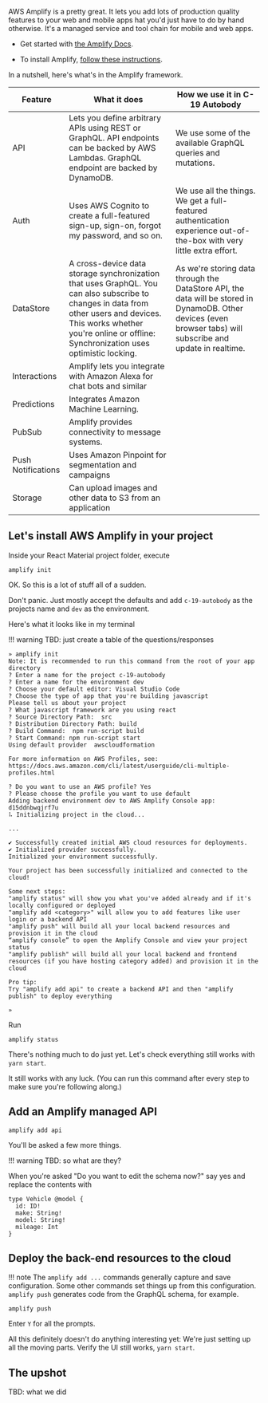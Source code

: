 AWS Amplify is a pretty great. It lets you add lots of production quality features to your web and mobile apps hat you'd just have to do by hand otherwise. It's a managed service and tool chain for mobile and web apps.

 - Get started with [the Amplify Docs](https://docs.amplify.aws/start/q/integration/react).

 - To install Amplify, [follow these instructions](https://docs.amplify.aws/cli/start/install).

In a nutshell, here's what's in the Amplify framework.

| Feature |  What it does | How we use it in C-19 Autobody |
| --- | ---| ---|
| API | Lets you define arbitrary APIs using REST or GraphQL. API endpoints can be backed by AWS Lambdas. GraphQL endpoint are backed by DynamoDB. | We use some of the available GraphQL queries and mutations.|
| Auth | Uses AWS Cognito to create a full-featured sign-up, sign-on, forgot my password, and so on.| We use all the things. We get a full-featured authentication experience out-of-the-box with very little extra effort. |
| DataStore | A cross-device data storage synchronization that uses GraphQL. You can also subscribe to changes in data from other users and devices. This works whether you're online or offline: Synchronization uses optimistic locking. | As we're storing data through the DataStore API, the data will be stored in DynamoDB. Other devices (even browser tabs) will subscribe and update in realtime. |
| Interactions | Amplify lets you integrate with Amazon Alexa for chat bots and similar | |
| Predictions | Integrates Amazon Machine Learning. | |
| PubSub | Amplify provides connectivity to message systems. | |
| Push Notifications | Uses Amazon Pinpoint for segmentation and campaigns | |
| Storage | Can upload images and other data to S3 from an application | |

## Let's install AWS Amplify in your project

Inside your React Material project folder, execute

```
amplify init
```

OK. So this is a lot of stuff all of a sudden. 

Don't panic. Just mostly accept the defaults and add `c-19-autobody` as the projects name and `dev` as the environment.

Here's what it looks like in my terminal

!!! warning
    TBD: just create a table of the questions/responses

```shell
» amplify init
Note: It is recommended to run this command from the root of your app directory
? Enter a name for the project c-19-autobody
? Enter a name for the environment dev
? Choose your default editor: Visual Studio Code
? Choose the type of app that you're building javascript
Please tell us about your project
? What javascript framework are you using react
? Source Directory Path:  src
? Distribution Directory Path: build
? Build Command:  npm run-script build
? Start Command: npm run-script start
Using default provider  awscloudformation

For more information on AWS Profiles, see:
https://docs.aws.amazon.com/cli/latest/userguide/cli-multiple-profiles.html

? Do you want to use an AWS profile? Yes
? Please choose the profile you want to use default
Adding backend environment dev to AWS Amplify Console app: d15ddnbwqjrf7u
⠧ Initializing project in the cloud...

...

✔ Successfully created initial AWS cloud resources for deployments.
✔ Initialized provider successfully.
Initialized your environment successfully.

Your project has been successfully initialized and connected to the cloud!

Some next steps:
"amplify status" will show you what you've added already and if it's locally configured or deployed
"amplify add <category>" will allow you to add features like user login or a backend API
"amplify push" will build all your local backend resources and provision it in the cloud
“amplify console” to open the Amplify Console and view your project status
"amplify publish" will build all your local backend and frontend resources (if you have hosting category added) and provision it in the cloud

Pro tip:
Try "amplify add api" to create a backend API and then "amplify publish" to deploy everything

» 
```

Run 

```shell
amplify status
```

There's nothing much to do just yet. Let's check everything still works with `yarn start`.

It still works with any luck. (You can run this command after every step to make sure you're following along.)

## Add an Amplify managed API

```shell
amplify add api
```

You'll be asked a few more things. 

!!! warning
    TBD: so what are they?

When you're asked "Do you want to edit the schema now?" say yes and replace the contents with

```
type Vehicle @model {
  id: ID!
  make: String!
  model: String!
  mileage: Int
}
```

## Deploy the back-end resources to the cloud

!!! note
    The `amplify add ...` commands generally capture and save configuration. Some other commands set things up from this configuration. `amplify push` generates code from the GraphQL schema, for example.  

```shell
amplify push
```

Enter `Y` for all the prompts.

All this definitely doesn't do anything interesting yet: We're just setting up all the moving parts. Verify the UI still works, `yarn start`.

## The upshot

TBD: what we did